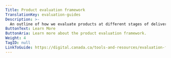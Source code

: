 ```yaml
---
Title: Product evaluation framework
TranslationKey: evaluation-guides
Description: >-
  An outline of how we evaluate products at different stages of delivery.
ButtonText: Learn More
ButtonAria: Learn more about the product evaluation framework.
Weight: 4
TagID: null
LinkToGuide: https://digital.canada.ca/tools-and-resources/evaluation-framework/
---
```


